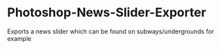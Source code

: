 # Photoshop-News-Slider-Exporter
Exports a news slider which can be found on subways/undergrounds for example
